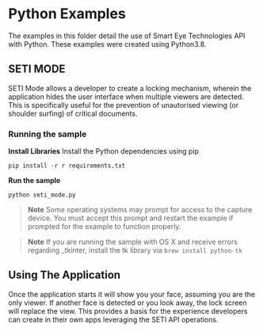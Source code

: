 # Python Examples
The examples in this folder detail the use of Smart Eye Technologies API with Python. These examples were created using Python3.8.

## SETI MODE
SETI Mode allows a developer to create a locking mechanism, wherein the application hides the user interface when multiple viewers are detected. This is specifically useful for the prevention of unautorised viewing (or shoulder surfing) of critical documents.

### Running the sample

**Install Libraries**
Install the Python dependencies using pip  
```shell
pip install -r r requirements.txt
```

**Run the sample**
```shell
python seti_mode.py
```

> **Note** Some operating systems may prompt for access to the capture device. You must accept this prompt and restart the example if prompted for the example to function properly.

> **Note** If you are running the sample with OS X and receive errors regarding _tkinter, install the tk library via ```brew install python-tk```


## Using The Application
Once the application starts it will show you your face, assuming you are the only viewer. If another face is detected or you look away, the lock screen will replace the view. This provides a basis for the experience developers can create in their own apps leveraging the SETI API operations.